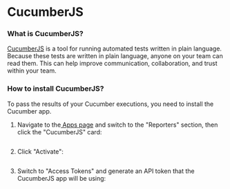 # CucumberJS

### What is CucumberJS?

[CucumberJS](https://cucumber.io/) is a tool for running automated tests written in plain language. Because these tests are written in plain language, anyone on your team can read them. This can help improve communication, collaboration, and trust within your team.

### How to install CucumberJS?

To pass the results of your Cucumber executions, you need to install the Cucumber app.

1.  Navigate to the[ Apps page](https://app.qase.io/apps) and switch to the "Reporters" section, then click the "CucumberJS" card:



    <figure><img src="https://downloads.intercomcdn.com/i/o/658392055/e4940c65416f70179e3a8755/image.png" alt=""><figcaption></figcaption></figure>
2.  Click "Activate":



    <figure><img src="https://downloads.intercomcdn.com/i/o/658392406/21a96e8cf08b0b3784dabcf3/image.png" alt=""><figcaption></figcaption></figure>
3.  Switch to "Access Tokens" and generate an API token that the CucumberJS app will be using:



    <figure><img src="https://downloads.intercomcdn.com/i/o/658392815/427663e842c5221b960094be/image.png" alt=""><figcaption></figcaption></figure>
